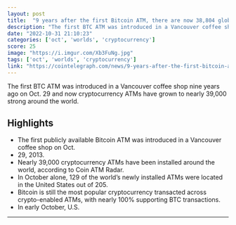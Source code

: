 ```yaml
---
layout: post
title:  "9 years after the first Bitcoin ATM, there are now 38,804 globally"
description: "The first BTC ATM was introduced in a Vancouver coffee shop nine years ago on Oct. 29 and now cryptocurrency ATMs have grown to nearly 39,000 strong around the world."
date: "2022-10-31 21:10:23"
categories: ['oct', 'worlds', 'cryptocurrency']
score: 25
image: "https://i.imgur.com/Xb3FuNg.jpg"
tags: ['oct', 'worlds', 'cryptocurrency']
link: "https://cointelegraph.com/news/9-years-after-the-first-bitcoin-atm-there-are-now-38-804-globally"
---
```


The first BTC ATM was introduced in a Vancouver coffee shop nine years ago on Oct. 29 and now cryptocurrency ATMs have grown to nearly 39,000 strong around the world.

## Highlights

- The first publicly available Bitcoin ATM was introduced in a Vancouver coffee shop on Oct.
- 29, 2013.
- Nearly 39,000 cryptocurrency ATMs have been installed around the world, according to Coin ATM Radar.
- In October alone, 129 of the world’s newly installed ATMs were located in the United States out of 205.
- Bitcoin is still the most popular cryptocurrency transacted across crypto-enabled ATMs, with nearly 100% supporting BTC transactions.
- In early October, U.S.

---

